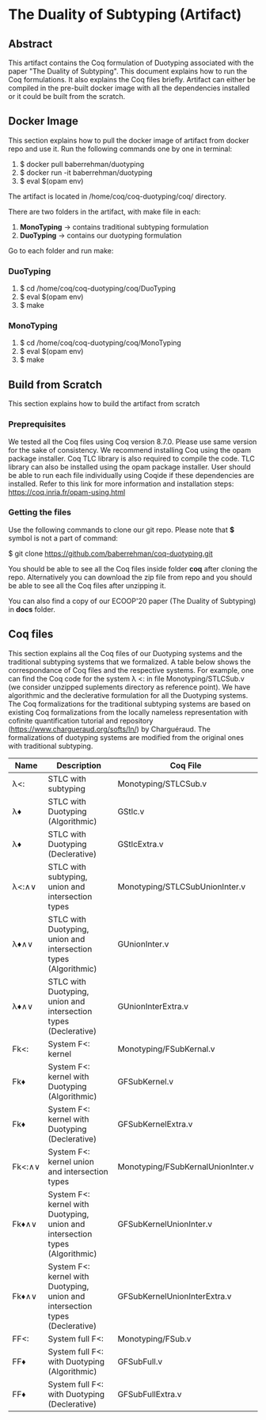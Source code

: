 # The Duality of Subtyping (Artifact)

Abstract
--------
This artifact contains the Coq formulation of Duotyping associated with the paper "The Duality of
Subtyping". This document explains how to run the Coq formulations. It also explains the Coq
files briefly. Artifact can either be compiled in the pre-built docker image with all the dependencies
installed or it could be built from the scratch.

Docker Image
------------

This section explains how to pull the docker image of artifact from docker repo and use it.
Run the following commands one by one in terminal:

1. $ docker pull baberrehman/duotyping
2. $ docker run -it baberrehman/duotyping
3. $ eval $(opam env)

The artifact is located in /home/coq/coq-duotyping/coq/ directory.

There are two folders in the artifact, with make file in each:

1. **MonoTyping** → contains traditional subtyping formulation
2. **DuoTyping** → contains our duotyping formulation

Go to each folder and run make:

### DuoTyping

1. $ cd /home/coq/coq-duotyping/coq/DuoTyping
2. $ eval $(opam env)
3. $ make

### MonoTyping

1. $ cd /home/coq/coq-duotyping/coq/MonoTyping
2. $ eval $(opam env)
3. $ make


Build from Scratch
------------------

This section explains how to build the artifact from scratch

### Preprequisites
We tested all the Coq files using Coq version 8.7.0. Please use same version for the sake
of consistency. We recommend installing Coq using the opam package installer. Coq TLC
library is also required to compile the code. TLC library can also be installed using the
opam package installer. User should be able to run each file individually using Coqide if
these dependencies are installed. Refer to this link for more information and installation
steps: https://coq.inria.fr/opam-using.html

### Getting the files
Use the following commands to clone our git repo. Please note that **$** symbol is not a part of command:

$ git clone https://github.com/baberrehman/coq-duotyping.git

You should be able to see all the Coq files inside folder **coq** after cloning the repo. Alternatively you can
download the zip file from repo and you should be able to see all the Coq files after unzipping it.

You can also find a copy of our ECOOP'20 paper (The Duality of Subtyping) in **docs** folder.

Coq files
---------
This section explains all the Coq files of our Duotyping systems and the traditional subtyping
systems that we formalized. A table below shows the correspondance of Coq files and
the respective systems. For example, one can find the Coq code for the system λ <: in file
Monotyping/STLCSub.v (we consider unzipped suplements directory as reference point).
We have algorithmic and the declerative formulation for all the Duotyping systems.
The Coq formalizations for the traditional subtyping systems are based on existing Coq formalizations
from the locally nameless representation with cofinite quantification tutorial and repository
(https://www.chargueraud.org/softs/ln/) by Charguéraud. The formalizations of
duotyping systems are modified from the original ones with traditional subtyping.


| Name   | Description                                                                  | Coq File                          |
|--------|------------------------------------------------------------------------------|-----------------------------------|
| λ<:    | STLC with subtyping                                                          | Monotyping/STLCSub.v              |
| λ♦     | STLC with Duotyping (Algorithmic)                                            | GStlc.v                           |
| λ♦     | STLC with Duotyping (Declerative)                                            | GStlcExtra.v                      |
| λ<:∧∨  | STLC with subtyping, union and intersection types                            | Monotyping/STLCSubUnionInter.v    |
| λ♦∧∨   | STLC with Duotyping, union and intersection types (Algorithmic)              | GUnionInter.v                     |
| λ♦∧∨   | STLC with Duotyping, union and intersection types (Declerative)              | GUnionInterExtra.v                |
| Fk<:   | System F<: kernel                                                            | Monotyping/FSubKernal.v           |
| Fk♦    | System F<: kernel with Duotyping (Algorithmic)                               | GFSubKernel.v                     |
| Fk♦    | System F<: kernel with Duotyping (Declerative)                               | GFSubKernelExtra.v                |
| Fk<:∧∨ | System F<: kernel union and intersection types                               | Monotyping/FSubKernalUnionInter.v |
| Fk♦∧∨  | System F<: kernel with Duotyping, union and intersection types (Algorithmic) | GFSubKernelUnionInter.v           |
| Fk♦∧∨  | System F<: kernel with Duotyping, union and intersection types (Declerative) | GFSubKernelUnionInterExtra.v      |
| FF<:   | System full F<:                                                              | Monotyping/FSub.v                 |
| FF♦    | System full F<: with Duotyping (Algorithmic)                                 | GFSubFull.v                       |
| FF♦    | System full F<: with Duotyping (Declerative)                                 | GFSubFullExtra.v                  |